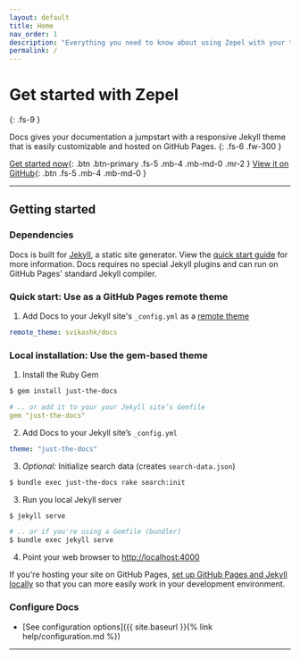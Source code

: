 ```yaml
---
layout: default
title: Home
nav_order: 1
description: "Everything you need to know about using Zepel with your team"
permalink: /
---
```


# Get started with Zepel
{: .fs-9 }

Docs gives your documentation a jumpstart with a responsive Jekyll theme that is easily customizable and hosted on GitHub Pages.
{: .fs-6 .fw-300 }

[Get started now](#getting-started){: .btn .btn-primary .fs-5 .mb-4 .mb-md-0 .mr-2 } [View it on GitHub](https://github.com/svikashk/docs){: .btn .fs-5 .mb-4 .mb-md-0 }

---

## Getting started

### Dependencies

Docs is built for [Jekyll](https://jekyllrb.com), a static site generator. View the [quick start guide](https://jekyllrb.com/docs/) for more information. Docs requires no special Jekyll plugins and can run on GitHub Pages' standard Jekyll compiler.

### Quick start: Use as a GitHub Pages remote theme

1. Add Docs to your Jekyll site's `_config.yml` as a [remote theme](https://blog.github.com/2017-11-29-use-any-theme-with-github-pages/)
```yaml
remote_theme: svikashk/docs
```

### Local installation: Use the gem-based theme

1. Install the Ruby Gem
```bash
$ gem install just-the-docs
```
```yaml
# .. or add it to your your Jekyll site’s Gemfile
gem "just-the-docs"
```
2. Add Docs to your Jekyll site’s `_config.yml`
```yaml
theme: "just-the-docs"
```
3. _Optional:_ Initialize search data (creates `search-data.json`)
```bash
$ bundle exec just-the-docs rake search:init
```
3. Run you local Jekyll server
```bash
$ jekyll serve
```
```bash
# .. or if you're using a Gemfile (bundler)
$ bundle exec jekyll serve
```
4. Point your web browser to [http://localhost:4000](http://localhost:4000)

If you're hosting your site on GitHub Pages, [set up GitHub Pages and Jekyll locally](https://help.github.com/en/articles/setting-up-your-github-pages-site-locally-with-jekyll) so that you can more easily work in your development environment.

### Configure Docs

- [See configuration options]({{ site.baseurl }}{% link help/configuration.md %})

---